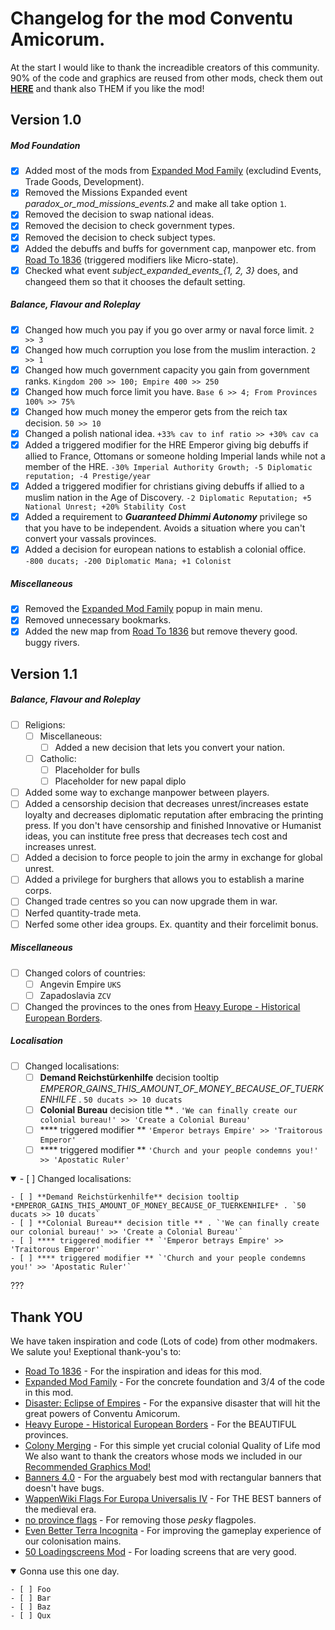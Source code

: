 #  Changelog for the mod Conventu Amicorum.
At the start I would like to thank the increadible creators of this community. 90% of the code and graphics are reused from other mods, check them out [**HERE**](https://github.com/xnrado/conventu-amicorum/blob/main/CHANGELOG.md#thank-you) and thank also THEM if you like the mod!
## Version 1.0
##### Mod Foundation
- [x] Added most of the mods from [Expanded Mod Family](https://steamcommunity.com/workshop/filedetails/?id=1626860092) (excludind Events, Trade Goods, Development). 
- [x] Removed the Missions Expanded event *paradox_or_mod_missions_events.2* and make all take option `1`.
- [x] Removed the decision to swap national ideas.
- [x] Removed the decision to check government types.
- [x] Removed the decision to check subject types.
- [x] Added the debuffs and buffs for government cap, manpower etc. from [Road To 1836](https://steamcommunity.com/sharedfiles/filedetails/?id=2895913903&searchtext=1836) (triggered modifiers like Micro-state).
- [x] Checked what event *subject_expanded_events_{1, 2, 3}* does, and changeed them so that it chooses the default setting.
##### Balance, Flavour and Roleplay
- [x] Changed how much you pay if you go over army or naval force limit. `2 >> 3`
- [x] Changed how much corruption you lose from the muslim interaction. `2 >> 1`
- [x] Changed how much government capacity you gain from government ranks. `Kingdom 200 >> 100; Empire 400 >> 250`
- [x] Changed how much force limit you have. `Base 6 >> 4; From Provinces 100% >> 75%`
- [x] Changed how much money the emperor gets from the reich tax decision. `50 >> 10`
- [x] Changed a polish national idea. `+33% cav to inf ratio >> +30% cav ca`
- [x] Added a triggered modifier for the HRE Emperor giving big debuffs if allied to France, Ottomans or someone holding Imperial lands while not a member of the HRE. `-30% Imperial Authority Growth; -5 Diplomatic reputation; -4 Prestige/year`
- [x] Added a triggered modifier for christians giving debuffs if allied to a muslim nation in the Age of Discovery. `-2 Diplomatic Reputation; +5 National Unrest; +20% Stability Cost`
- [x] Added a requirement to ***Guaranteed Dhimmi Autonomy*** privilege so that you have to be independent. Avoids a situation where you can't convert your vassals provinces.
- [x] Added a decision for european nations to establish a colonial office. `-800 ducats; -200 Diplomatic Mana; +1 Colonist`
##### Miscellaneous 
- [x] Removed the [Expanded Mod Family](https://steamcommunity.com/workshop/filedetails/?id=1626860092) popup in main menu.
- [x] Removed unnecessary bookmarks.
- [x] Added the new map from [Road To 1836](https://steamcommunity.com/sharedfiles/filedetails/?id=2895913903&searchtext=1836) but remove thevery good. buggy rivers.

## Version 1.1
##### Balance, Flavour and Roleplay
- [ ] Religions:
    - [ ] Miscellaneous:
        - [ ] Added a new decision that lets you convert your nation.
    - [ ] Catholic:
        - [ ] Placeholder for bulls 
        - [ ] Placeholder for new papal diplo
- [ ] Added some way to exchange manpower between players.
- [ ] Added a censorship decision that decreases unrest/increases estate loyalty and decreases diplomatic reputation after embracing the printing press. If you don't have censorship and finished Innovative or Humanist ideas, you can institute free press that decreases tech cost and increases unrest.
- [ ] Added a decision to force people to join the army in exchange for global unrest. 
- [ ] Added a privilege for burghers that allows you to establish a marine corps.
- [ ] Changed trade centres so you can now upgrade them in war.
- [ ] Nerfed quantity-trade meta.
- [ ] Nerfed some other idea groups. Ex. quantity and their forcelimit bonus.
##### Miscellaneous 
- [ ] Changed colors of countries:
    - [ ] Angevin Empire `UKS `
    - [ ] Zapadoslavia `ZCV `
- [ ] Changed the provinces to the ones from [Heavy Europe - Historical European Borders](https://steamcommunity.com/sharedfiles/filedetails/?id=2163051328).
##### Localisation
- [ ] Changed localisations:
    - [ ] **Demand Reichstürkenhilfe** decision tooltip *EMPEROR_GAINS_THIS_AMOUNT_OF_MONEY_BECAUSE_OF_TUERKENHILFE* . `50 ducats >> 10 ducats`
    - [ ] **Colonial Bureau** decision title ** . `'We can finally create our colonial bureau!' >> 'Create a Colonial Bureau'`
    - [ ] **** triggered modifier ** `'Emperor betrays Empire' >> 'Traitorous Emperor'`
    - [ ] **** triggered modifier ** `'Church and your people condemns you!' >> 'Apostatic Ruler'`

<details open>
  <summary>- [ ] Changed localisations:</summary>
    
    - [ ] **Demand Reichstürkenhilfe** decision tooltip *EMPEROR_GAINS_THIS_AMOUNT_OF_MONEY_BECAUSE_OF_TUERKENHILFE* . `50 ducats >> 10 ducats`
    - [ ] **Colonial Bureau** decision title ** . `'We can finally create our colonial bureau!' >> 'Create a Colonial Bureau'`
    - [ ] **** triggered modifier ** `'Emperor betrays Empire' >> 'Traitorous Emperor'`
    - [ ] **** triggered modifier ** `'Church and your people condemns you!' >> 'Apostatic Ruler'`
    
</details>

???

## Thank YOU
We have taken inspiration and code (Lots of code) from other modmakers. We salute you! Exeptional thank-you's to:
+   [Road To 1836](https://steamcommunity.com/sharedfiles/filedetails/?id=2895913903&searchtext=1836) - For the inspiration and ideas for this mod.
+   [Expanded Mod Family](https://steamcommunity.com/workshop/filedetails/?id=1626860092) - For the concrete foundation and 3/4 of the code in this mod.
+   [Disaster: Eclipse of Empires](https://steamcommunity.com/sharedfiles/filedetails/?id=2805088800) - For the expansive disaster that will hit the great powers of Conventu Amicorum.
+   [Heavy Europe - Historical European Borders](https://steamcommunity.com/sharedfiles/filedetails/?id=2163051328) - For the BEAUTIFUL provinces. 
+   [Colony Merging](https://steamcommunity.com/sharedfiles/filedetails/?id=1562888561) - For this simple yet crucial colonial Quality of Life mod
We also want to thank the creators whose mods we included in our [Recommended Graphics Mod!](https://steamcommunity.com/sharedfiles/filedetails/?id=2901389406)
+   [Banners 4.0](https://steamcommunity.com/sharedfiles/filedetails/?id=2129713984) - For the arguabely best mod with rectangular banners that doesn't have bugs.
+   [WappenWiki Flags For Europa Universalis IV](https://steamcommunity.com/sharedfiles/filedetails/?id=1253972870) - For THE BEST banners of the medieval era.
+   [no province flags](https://steamcommunity.com/sharedfiles/filedetails/?id=2861738197) - For removing those *pesky* flagpoles.
+   [Even Better Terra Incognita](https://steamcommunity.com/sharedfiles/filedetails/?id=185341579) - For improving the gameplay experience of our colonisation mains.
+   [50 Loadingscreens Mod](https://steamcommunity.com/sharedfiles/filedetails/?id=251964175&searchtext=loading+screen) - For loading screens that are very good.


<details open>
  <summary>Gonna use this one day.</summary>
  
    - [ ] Foo
    - [ ] Bar
    - [ ] Baz
    - [ ] Qux
</details>

